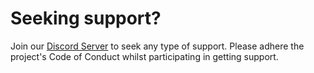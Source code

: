 # Seeking support?

Join our [Discord Server](https://discord.gg/nxCDJM849e) to seek any type of support. Please adhere the project's Code of Conduct whilst participating in getting support. 